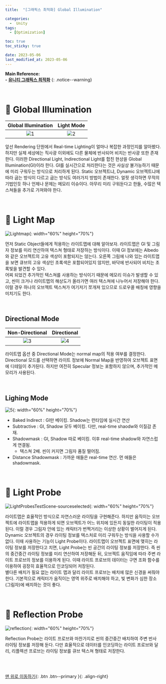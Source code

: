 ```yaml
---
title:  "[그래픽스 최적화] Global Illumination" 

categories:
  -  Unity
tags:
  - [Optimization]

toc: true
toc_sticky: true

date: 2023-05-06
last_modified_at: 2023-05-06
---
```



**Main Reference: <br>- [유니티 그래픽스 최적화](https://product.kyobobook.co.kr/detail/S000001888125)**
{: .notice--warning}

<br>

# 🐳 Global Illumination

| Global Illumination | Light Mode |
|:-:|:-:|
|![1](https://user-images.githubusercontent.com/96368476/236526346-d50f1488-4d1a-447f-a3d5-22b6c3d49df9.png)|![2](https://user-images.githubusercontent.com/96368476/236532508-9590d069-207e-42ca-b5fd-e0eba9708725.png)|  

앞선 Rendering 단원에서 Real-time Lighting이 얼마나 복잡한 과정인지를 알아봤다. 하지만 실제 세상에는 직사광 이외에도 다른 물체에 반사되어 비치는 반사광 또한 존재한다. 이러한 Directional Light, Indirectional Light를 합친 현상을 Global Illumination(GI)이라 한다. GI를 실시간으로 처리한다는 것은 사실상 불가능하기 때문에 미리 구워두는 방식으로 처리하게 된다. Static 오브젝트냐, Dynamic 오브젝트냐에 따라 굽는 방식이 다르고 굽는 방식도 여러가지 방법이 존재한다. 얼핏 생각하면 무적의 기법인듯 하나 언제나 문제는 메모리 이슈이다. 아무리 미리 구워둔다고 한들, 수많은 텍스쳐들을 추가로 가져와야 한다.


<br>


# 🐳 Light Map

![Lightmap](https://user-images.githubusercontent.com/96368476/236531855-e7ac253d-b0a6-4e7d-afa0-9ddf66e4c2ed.png){: width="60%" height="70%"}

먼저 Static Object들에게 적용하는 라이트맵에 대해 알아보자. 라이트맵은 GI 및 그림자 정보를 미리 연산하여 텍스쳐 형태로 저장하는 방식이다. 이때 GI 정보에는 Albedo와 같은 오브젝트의 고유 색상이 포함되지는 않는다. 오른쪽 그림에 나와 있는 라이트맵을 보면 큐브의 고유 색상인 초록색은 포함되어있지 않지만, 바닥에 반사되어 비치는 초록빛을 발견할 수 있다. <br>어찌 되었건 추가적인 텍스쳐를 사용하는 방식이기 때문에 메모리 이슈가 발생할 수 있고, 씬이 크거나 라이트맵의 해상도가 올라가면 여러 텍스쳐에 나누어서 저장해야 한다. 이럴 경우 하나의 오브젝트 텍스쳐가 여기저기 쪼개져 있으므로 드로우콜 배칭에 영향을 미치기도 한다.


<br>


## Directional Mode

| Non-Directional | Directional |
|:-:|:-:|
|![3](https://user-images.githubusercontent.com/96368476/236538505-128643a4-048d-45e4-a660-a615e517c646.jpeg)|![4](https://user-images.githubusercontent.com/96368476/236538512-60a1228d-582f-4428-bb78-cfc02b82c44a.jpeg)|  

라이트맵 옵션 중 Directional Mode는 normal map의 적용 여부를 결정한다. Directional 모드를 선택하면 라이트 정보에 Normal Map을 반영하여 오브젝트 표면에 디테일이 추가된다. 하지만 여전히 Specular 정보는 포함하지 않으며, 추가적인 메모리가 사용된다.


<br>


## Lighing Mode

![5](https://user-images.githubusercontent.com/96368476/236541801-3fa613e3-47a4-4fd9-8ce2-56e224d8d74c.png){: width="60%" height="70%"}

- Baked Indirect : GI만 베이킹. Shadow는 런타임에 실시간 연산
- Subtractive : GI, Shadow 모두 베이킹. 다만, real-time shaodw와 이질감 존재.
- Shadowmask : GI, Shadow 따로 베이킹. 이후 real-time shadow와 자연스럽게 연결됨.
    - 텍스쳐 2배. 씬이 커지면 그림자 품질 떨어짐.
- Distance Shadowmask : 가까운 애들은 real-time 연산. 먼 애들은 shadowmask.



<br>


# 🐳 Light Probe

![LightProbesTestScene-sourceselected](https://user-images.githubusercontent.com/96368476/236559784-90df7ceb-6647-4c48-a0c0-4f82497e3b91.png){: width="60%" height="70%"}

라이트맵은 효율적인 방식으로 자연스러운 라이팅을 구현해준다. 하지만 움직이는 오브젝트에 라이트맵을 적용하게 되면 오브젝트가 어느 위치에 있든지 동일한 라이팅이 적용된다. 이럴 경우 그림자 안에 있는 캐릭터가 번쩍거리는 이상한 상황이 벌어지게 된다. Dynamic 오브젝트의 경우 라이팅 정보를 텍스처로 미리 구워두는 방식을 사용할 수가 없다. 이때 사용하는 기능이 Light Probe이다. 라이트맵이 오브젝트 표면에 맺히는 라이팅 정보를 저장한다고 치면, Light Probe는 빈 공간의 라이팅 정보를 저장한다. 즉 씬의 중간중간 라이팅 정보를 미리 연산하여 저장해둔 뒤, 오브젝트 움직임에 따라 주변 라이트 프로브의 정보를 이용하게 된다. 이때 라이트 프로브의 데이터는 구면 조화 함수를 이용하여 굉장히 효율적으로 인코딩되어 저장된다. <br>별다른 배치가 필요 없는 라이트 맵과 달리 라이트 프로브는 배치에 많은 신경을 써줘야 한다. 기본적으로 캐릭터가 움직이는 영역 위주로 배치해야 하고, 빛 변화가 심한 장소(그림자)에 배치하는 것이 좋다.



<br>


# 🐳 Reflection Probe

![reflection](https://user-images.githubusercontent.com/96368476/236567470-7808e364-08d3-4163-9339-6d4d4e8dcee7.png){: width="60%" height="70%"}

Reflection Probe는 라이트 프로브와 마찬가지로 씬의 중간중간 배치하여 주변 반사 라이팅 정보를 저장해 둔다. 다만 효율적으로 데이터를 인코딩하는 라이트 프로브와 달리, 리플렉션 프로브는 라이팅 정보를 큐브 텍스쳐 형태로 저장한다.



<br>
<br>


[맨 위로 이동하기](#){: .btn .btn--primary }{: .align-right}